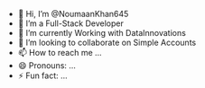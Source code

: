 - 👋 Hi, I’m @NoumaanKhan645
- 👀 I’m a Full-Stack Developer
- 🌱 I’m currently Working with DataInnovations 
- 💞️ I’m looking to collaborate on Simple Accounts
- 📫 How to reach me ...
- 😄 Pronouns: ...
- ⚡ Fun fact: ...

<!---
NoumaanKhan645/NoumaanKhan645 is a ✨ special ✨ repository because its `README.md` (this file) appears on your GitHub profile.
You can click the Preview link to take a look at your changes.
--->
